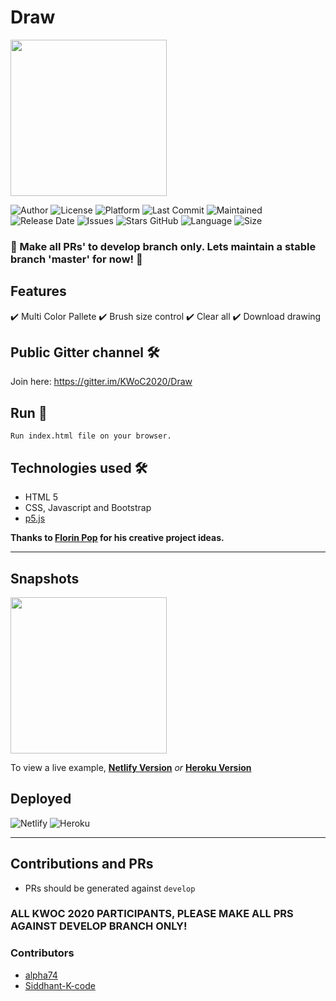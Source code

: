 # Draw
<img src="assets/img/canva.jpg" height="250px">

![Author](https://img.shields.io/badge/author-garimasingh128-orange)
![License](https://img.shields.io/badge/license-MIT-brightgreen)
![Platform](https://img.shields.io/badge/platform-Visual%20Studio%20Code-blue)
![Last Commit](https://img.shields.io/github/last-commit/garimasingh128/draw)
![Maintained](https://img.shields.io/maintenance/yes/2020)
![Release Date](https://img.shields.io/github/release-date/garimasingh128/draw)
![Issues](https://img.shields.io/github/issues/garimasingh128/draw)
![Stars GitHub](https://img.shields.io/github/stars/garimasingh128/draw)
![Language](https://img.shields.io/github/languages/top/garimasingh128/draw)
![Size](https://img.shields.io/github/repo-size/garimasingh128/draw)

### 🚀 Make all PRs' to develop branch only. Lets maintain a stable branch 'master' for now! 🚀

## Features 
✔️ Multi Color Pallete
✔️ Brush size control
✔️ Clear all
✔️ Download drawing

## Public Gitter channel 🛠️
Join here: https://gitter.im/KWoC2020/Draw

## Run 🚀

``` 
Run index.html file on your browser.
```


## Technologies used 🛠️

- HTML 5 
- CSS, Javascript and Bootstrap
- [p5.js](https://p5js.org)

**Thanks to [Florin Pop](https://www.florin-pop.com) for his creative project ideas.**

-----

## Snapshots

<img src="assets/screenshots/ss-1.png" height="250px">


To view a live example, **[Netlify Version](https://quirky-gates-1089b2.netlify.app/)** *or* **[Heroku Version](https://draw-with-garima.herokuapp.com/)**


## Deployed

![Netlify](https://www.netlify.com/img/global/badges/netlify-color-accent.svg)
![Heroku](https://www.herokucdn.com/deploy/button.svg)


-----

## Contributions and PRs

 - PRs should be generated against `develop`
### ALL KWOC 2020 PARTICIPANTS, PLEASE MAKE ALL PRS AGAINST DEVELOP BRANCH ONLY!


### Contributors

- [alpha74](https://www.github.com/alpha74)
- [Siddhant-K-code](https://www.github.com/Siddhant-K-code)
